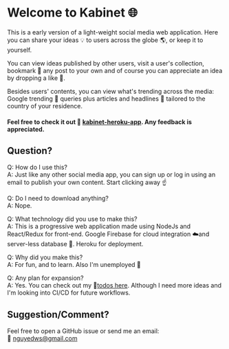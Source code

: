 
# Welcome to Kabinet 🌐

This is a early version of a light-weight social media web application. 
Here you can share your ideas 💡 to users across the globe 🌎, or keep it to yourself.    

You can view ideas published by other users, visit a user's collection, bookmark 🔖 any post to your own and of course you can appreciate an idea by dropping a like 💖.

Besides users' contents, you can view what's trending across the media: Google trending 🚀 queries plus articles and headlines 📰 tailored to the country of your residence.

#### Feel free to check it out 🔗 [kabinet-heroku-app](https://kabinet-vn.herokuapp.com). Any feedback is appreciated.

## Question?

Q: How do I use this?\
A: Just like any other social media app, you can sign up or log in using an email to publish your own content. Start clicking away ☝️

Q: Do I need to download anything?\
A: Nope. 

Q: What technology did you use to make this?\
A: This is a progressive web application made using NodeJs and React/Redux for front-end. Google Firebase for cloud integration ☁️and server-less database 💾. Heroku for deployment.

Q: Why did you make this?\
A: For fun, and to learn. Also I'm unemployed 🤡

Q: Any plan for expansion?\
A: Yes. You can check out my 🔗[todos here](https://sharing.clickup.com/l/h/6-77793530-1/c17602a3afd7dc4). Although I need more ideas and I'm looking into CI/CD for future workflows.

## Suggestion/Comment?
Feel free to open a GitHub issue or send me an email:  
📧 nguyedws@gmail.com
